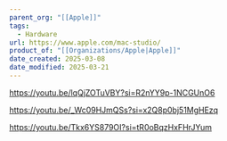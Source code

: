 ```yaml
---
parent_org: "[[Apple]]"
tags:
  - Hardware
url: https://www.apple.com/mac-studio/
product_of: "[[Organizations/Apple|Apple]]"
date_created: 2025-03-08
date_modified: 2025-03-21
---
```

https://youtu.be/lqQjZOTuVBY?si=R2nYY9p-1NCGUnO6

https://youtu.be/_Wc09HJmQSs?si=x2Q8p0bj51MgHEzq

https://youtu.be/Tkx6YS879OI?si=tR0oBqzHxFHrJYum